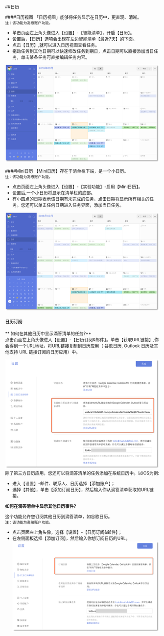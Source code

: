 ##日历

####日历视图
「日历视图」能够将任务显示在日历中，更直观、清晰。
<br >`注：该功能为高级账户功能。`
* 单击页面左上角头像进入【设置】-【智能清单】，开启【日历】。
* 设置后，【日历】选项会出现在左边智能清单【最近7天】的下面。
* 点击【日历】,就可以进入日历视图查看任务。
* 拖动任务到其他日期可以快速修改任务到期日，点击日期可以直接添加当日任务，单击某条任务可直接编辑任务内容。

![](web-calendarview.png)

####Mini日历
【Mini日历】存在于清单栏下端，是一个小日历。
<br>`注：该功能为高级账户功能。`
* 点击页面左上角头像进入【设置】-【实验功能】-启用【Mini日历】。
* 设置后,一个小日历将显示在清单栏的底部。
* 有小圆点的日期表示该日期有未完成的任务，点击日期将显示所有相关的任务。您还可以单击任何日期进入任务界面，添加当日任务。

![](web-mini0.png)

#### 日历订阅

** 如何在其他日历中显示滴答清单的任务?**
<br >点击页面左上角头像进入【设置】-【日历订阅&邮件】。单击【获取URL链接】,你会得到一个URL地址，将URL链接复制到日历应用（ 谷歌日历,  Outlook 日历及其他支持 URL 链接订阅的日历应用）中。

![](web-subtick.png)
<br >除了第三方日历应用，您还可以将滴答清单的任务添加在系统日历中。以iOS为例:
* 进入【设置】-邮件、联系人、日历选择【添加账户】；
* 选择【其他】，单击【添加订阅日历】，然后输入你从滴答清单获取的URL链接。

**如何在滴答清单中显示其他日历事件?**

这个功能允许您订阅其他日历到滴答清单，如谷歌日历。
<br >`注：该功能为高级账户功能。`
* 点击页面左上角头像，选择【设置】-【日历订阅&邮件】；
* 在左侧面板选择【添加订阅】，然后输入你想订阅日历的URL。
![](web-subsgoo.png)
